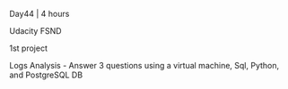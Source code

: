 Day44 | 4 hours

Udacity FSND

1st project

Logs Analysis - Answer 3 questions using a virtual machine, Sql, Python, and PostgreSQL DB

